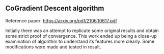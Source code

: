 ## CoGradient Descent algorithm

Reference paper: https://arxiv.org/pdf/2106.10617.pdf

Initially there was an attempt to replicate some original results and obtain some strict proof of convergence.
This work ended up being a close-up examination of algorithm to understand its features more clearly. Some modifications were made and tested in result. 
